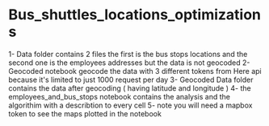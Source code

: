 # Bus_shuttles_locations_optimizations

1- Data folder contains 2 files the first is the bus stops locations and the second one is the employees addresses but the data is not geocoded
2- Geocoded notebook geocode the data with 3 different tokens from Here api because it's limited to just 1000 request per day 
3- Geocoded Data folder contains the data after geocoding ( having latitude and longitude )
4- the employees_and_bus_stops notebook contains the analysis and the algorithim with a describtion to every cell 
5- note you will need a mapbox token to see the maps plotted in the notebook
